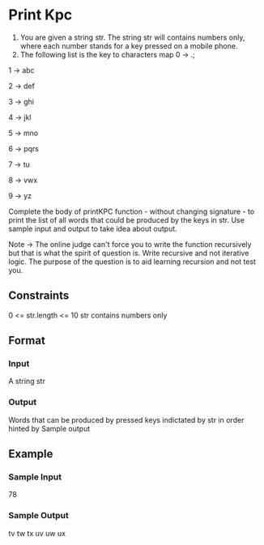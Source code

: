 # Print Kpc

1. You are given a string str. The string str will contains numbers only, where each number stands for a key pressed on a mobile phone. 
2. The following list is the key to characters map 
0 -> .; 

1 -> abc 

2 -> def 

3 -> ghi 

4 -> jkl 

5 -> mno 

6 -> pqrs 

7 -> tu 

8 -> vwx 

9 -> yz 

Complete the body of printKPC function - without changing signature - to print the list of all words that could be produced by the keys in str. Use sample input and output to take idea about output. 

Note -> The online judge can't force you to write the function recursively but that is what the spirit of question is. Write recursive and not iterative logic. The purpose of the question is to aid learning recursion and not test you.


## Constraints
0 <= str.length <= 10 str contains numbers only

## Format
### Input
A string str

### Output
Words that can be produced by pressed keys indictated by str in order hinted by Sample output


## Example
### Sample Input
78

### Sample Output
tv
tw
tx
uv
uw
ux